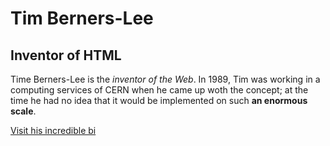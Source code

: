 # Tim Berners-Lee
## Inventor of HTML

Time Berners-Lee is the *inventor of the Web*. In 1989, Tim was working in a computing services of CERN when he came up woth the concept; at the time he had no idea that it would be implemented on such **an enormous scale**.

[Visit his incredible bi]()
